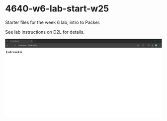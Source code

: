 # 4640-w6-lab-start-w25

Starter files for the week 6 lab, intro to Packer.

See lab instructions on D2L for details.

![Alt text](lab6_working.png)
